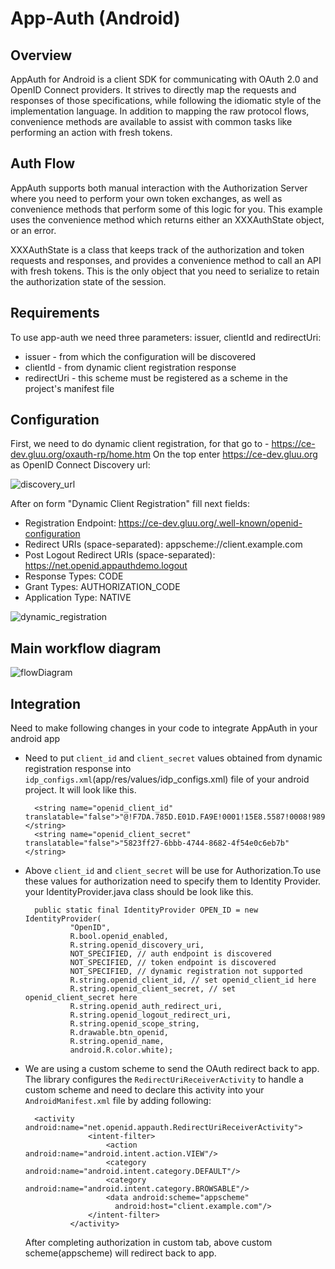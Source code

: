 # App-Auth (Android)

## Overview

AppAuth for Android is a client SDK for communicating with OAuth 2.0 and OpenID Connect providers. It strives to directly map the requests and responses of those specifications, while following the idiomatic style of the implementation language. In addition to mapping the raw protocol flows, convenience methods are available to assist with common tasks like performing an action with fresh tokens.

## Auth Flow

AppAuth supports both manual interaction with the Authorization Server where you need to perform your own token exchanges, as well as convenience methods that perform some of this logic for you. This example uses the convenience method which returns either an XXXAuthState object, or an error.

XXXAuthState is a class that keeps track of the authorization and token requests and responses, and provides a convenience method to call an API with fresh tokens. This is the only object that you need to serialize to retain the authorization state of the session.

## Requirements

To use app-auth we need three parameters: issuer, clientId and redirectUri:
- issuer - from which the configuration will be discovered
- clientId - from dynamic client registration response 
- redirectUri - this scheme must be registered as a scheme in the project's manifest file

## Configuration

First, we need to do dynamic client registration, for that go to - https://ce-dev.gluu.org/oxauth-rp/home.htm
On the top enter https://ce-dev.gluu.org as OpenID Connect Discovery url:

![discovery_url](../img/app-auth/discovery_url.png)

After on form "Dynamic Client Registration" fill next fields:
- Registration Endpoint: https://ce-dev.gluu.org/.well-known/openid-configuration
- Redirect URIs (space-separated): appscheme://client.example.com
- Post Logout Redirect URIs (space-separated): https://net.openid.appauthdemo.logout
- Response Types: CODE
- Grant Types: AUTHORIZATION_CODE
- Application Type: NATIVE

![dynamic_registration](../img/app-auth/dinamic_registration.png)

## Main workflow diagram

![flowDiagram](../img/app-auth/flowDiagram.png)

## Integration
Need to make following changes in your code to integrate AppAuth in your android app
- Need to put `client_id` and `client_secret` values obtained from dynamic registration response into `idp_configs.xml`(app/res/values/idp_configs.xml) file of your android project. It will look like this.
    
  ```
    <string name="openid_client_id" translatable="false">"@!F7DA.785D.E01D.FA9E!0001!15E8.5587!0008!989C.7AFA"</string>
    <string name="openid_client_secret" translatable="false">"5823ff27-6bbb-4744-8682-4f54e0c6eb7b"</string>
  ```
- Above `client_id` and `client_secret` will be use for Authorization.To use these values for authorization need to specify them to Identity Provider.
  your IdentityProvider.java class should be look like this.
  
  ```
    public static final IdentityProvider OPEN_ID = new IdentityProvider(
            "OpenID",
            R.bool.openid_enabled,
            R.string.openid_discovery_uri,
            NOT_SPECIFIED, // auth endpoint is discovered
            NOT_SPECIFIED, // token endpoint is discovered
            NOT_SPECIFIED, // dynamic registration not supported
            R.string.openid_client_id, // set openid_client_id here
            R.string.openid_client_secret, // set openid_client_secret here
            R.string.openid_auth_redirect_uri,
            R.string.openid_logout_redirect_uri,
            R.string.openid_scope_string,
            R.drawable.btn_openid,
            R.string.openid_name,
            android.R.color.white);
  ```
- We are using a custom scheme to send the OAuth redirect back to app. The library configures the `RedirectUriReceiverActivity` to handle a custom scheme and need to declare this activity into your `AndroidManifest.xml` file by adding following:
  
  ```
    <activity android:name="net.openid.appauth.RedirectUriReceiverActivity">
                <intent-filter>
                    <action android:name="android.intent.action.VIEW"/>
                    <category android:name="android.intent.category.DEFAULT"/>
                    <category android:name="android.intent.category.BROWSABLE"/>
                    <data android:scheme="appscheme"
                      android:host="client.example.com"/>
                </intent-filter>
            </activity>
  ```
    After completing authorization in custom tab, above custom scheme(appscheme) will redirect back to app.